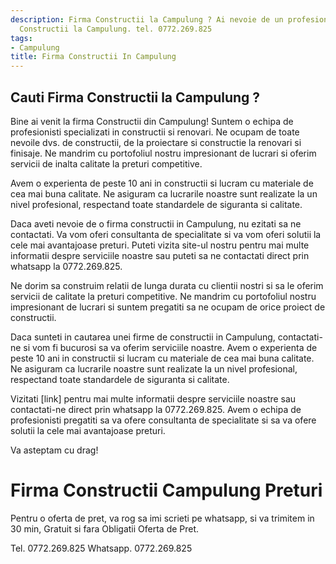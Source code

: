 ```yaml
---
description: Firma Constructii la Campulung ? Ai nevoie de un profesionist in Firma
  Constructii la Campulung. tel. 0772.269.825
tags:
- Campulung
title: Firma Constructii In Campulung
---
```



## Cauti Firma Constructii la Campulung ?

Bine ai venit la firma Constructii din Campulung! Suntem o echipa de profesionisti specializati in constructii si renovari. Ne ocupam de toate nevoile dvs. de constructii, de la proiectare si constructie la renovari si finisaje. Ne mandrim cu portofoliul nostru impresionant de lucrari si oferim servicii de inalta calitate la preturi competitive. 

Avem o experienta de peste 10 ani in constructii si lucram cu materiale de cea mai buna calitate. Ne asiguram ca lucrarile noastre sunt realizate la un nivel profesional, respectand toate standardele de siguranta si calitate. 

Daca aveti nevoie de o firma constructii in Campulung, nu ezitati sa ne contactati. Va vom oferi consultanta de specialitate si va vom oferi solutii la cele mai avantajoase preturi. Puteti vizita site-ul nostru pentru mai multe informatii despre serviciile noastre sau puteti sa ne contactati direct prin whatsapp la 0772.269.825. 

Ne dorim sa construim relatii de lunga durata cu clientii nostri si sa le oferim servicii de calitate la preturi competitive. Ne mandrim cu portofoliul nostru impresionant de lucrari si suntem pregatiti sa ne ocupam de orice proiect de constructii. 

Daca sunteti in cautarea unei firme de constructii in Campulung, contactati-ne si vom fi bucurosi sa va oferim serviciile noastre. Avem o experienta de peste 10 ani in constructii si lucram cu materiale de cea mai buna calitate. Ne asiguram ca lucrarile noastre sunt realizate la un nivel profesional, respectand toate standardele de siguranta si calitate. 

Vizitati [link] pentru mai multe informatii despre serviciile noastre sau contactati-ne direct prin whatsapp la 0772.269.825. Avem o echipa de profesionisti pregatiti sa va ofere consultanta de specialitate si sa va ofere solutii la cele mai avantajoase preturi. 

Va asteptam cu drag!

# Firma Constructii Campulung Preturi
Pentru o oferta de pret, va rog sa imi scrieti pe whatsapp, si va trimitem in 30 min, Gratuit si fara Obligatii Oferta de Pret.

Tel. 0772.269.825
Whatsapp. 0772.269.825